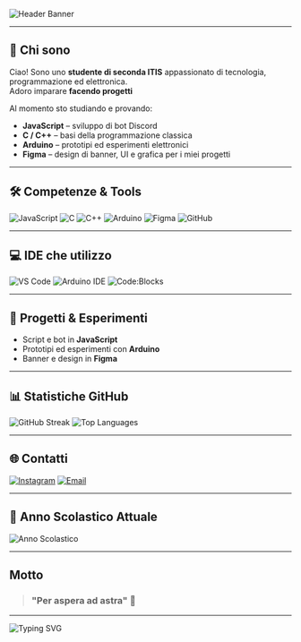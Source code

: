 ![Header Banner](https://readme-typing-svg.herokuapp.com?font=Fira+Code&size=35&pause=1000&color=1abc9c&width=800&lines=Ciao,+sono+Michy)

---

## 💼 Chi sono

Ciao! Sono uno **studente di seconda ITIS** appassionato di tecnologia, programmazione ed elettronica.  
Adoro imparare **facendo progetti**

Al momento sto studiando e provando:

- **JavaScript** – sviluppo di bot Discord
- **C / C++** – basi della programmazione classica  
- **Arduino** – prototipi ed esperimenti elettronici  
- **Figma** – design di banner, UI e grafica per i miei progetti  

---

## 🛠️ Competenze & Tools

![JavaScript](https://img.shields.io/badge/-JavaScript-F7DF1E?style=flat-square&logo=javascript&logoColor=black)
![C](https://img.shields.io/badge/-C-00599C?style=flat-square&logo=c&logoColor=white)
![C++](https://img.shields.io/badge/-C++-00599C?style=flat-square&logo=c%2B%2B&logoColor=white)
![Arduino](https://img.shields.io/badge/-Arduino-00979D?style=flat-square&logo=arduino&logoColor=white)
![Figma](https://img.shields.io/badge/-Figma-F24E1E?style=flat-square&logo=figma&logoColor=white)
![GitHub](https://img.shields.io/badge/-GitHub-181717?style=flat-square&logo=github&logoColor=white)

---

## 💻 IDE che utilizzo

![VS Code](https://img.shields.io/badge/-VS%20Code-007ACC?style=flat-square&logo=visual-studio-code&logoColor=white)
![Arduino IDE](https://img.shields.io/badge/-Arduino%20IDE-00979D?style=flat-square&logo=arduino&logoColor=white)
![Code:Blocks](https://img.shields.io/badge/-Code::Blocks-00599C?style=flat-square&logo=codeblocks&logoColor=white)

---

## 🌱 Progetti & Esperimenti

- Script e bot in **JavaScript**  
- Prototipi ed esperimenti con **Arduino**  
- Banner e design in **Figma**

---

## 📊 Statistiche GitHub

![GitHub Streak](https://github-readme-streak-stats.herokuapp.com/?user=Zayromi&theme=dark)
![Top Languages](https://github-readme-stats.vercel.app/api/top-langs/?username=Zayromi&layout=compact&theme=radical)

---

## 🌐 Contatti

[![Instagram](https://img.shields.io/badge/-Instagram-E4405F?style=flat-square&logo=instagram&logoColor=white)](https://www.instagram.com/mi_chyii/)
[![Email](https://img.shields.io/badge/-Email-D14836?style=flat-square&logo=gmail&logoColor=white)](mailto:mlmichyiyiy@gmail.com)

---

## 🏫 Anno Scolastico Attuale

![Anno Scolastico](https://img.shields.io/badge/Anno%20Scolastico-2025%2F2026-1abc9c?style=flat-square)


---

## Motto
> ###  "Per aspera ad astra" 💫


---

![Typing SVG](https://readme-typing-svg.herokuapp.com?font=Fira+Code&size=25&pause=500&color=00ffff&width=800&lines=Benvenuto+Sul+Mio+Profilo!;🖱+Seguimi+per+Progetti+Cool&center=true)
